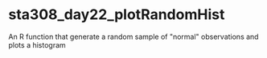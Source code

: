 # sta308_day22_plotRandomHist

An R function that generate a random sample of "normal" observations and 
plots a histogram